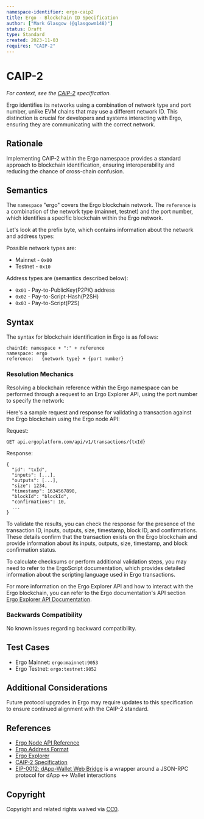 ```yaml
---
namespace-identifier: ergo-caip2
title: Ergo - Blockchain ID Specification
author: ["Mark Glasgow (@glasgowm148)"]
status: Draft
type: Standard
created: 2023-11-03
requires: "CAIP-2"
---
```


# CAIP-2

*For context, see the [CAIP-2](https://github.com/ChainAgnostic/CAIPs/blob/master/CAIPs/caip-2.md) specification.*
<!-- Contributing Guide: https://github.com/glasgowm148/namespaces/blob/main/CONTRIBUTING.md --->

Ergo identifies its networks using a combination of network type and port number, unlike EVM chains that may use a different network ID. This distinction is crucial for developers and systems interacting with Ergo, ensuring they are communicating with the correct network.

## Rationale

Implementing CAIP-2 within the Ergo namespace provides a standard approach to blockchain identification, ensuring interoperability and reducing the chance of cross-chain confusion.


## Semantics


The `namespace` "ergo" covers the Ergo blockchain network. The `reference` is a combination of the network type (mainnet, testnet) and the port number, which identifies a specific blockchain within the Ergo network.

Let's look at the prefix byte, which contains information about the network and address types:

Possible network types are:

* Mainnet - `0x00`
* Testnet - `0x10`

Address types are (semantics described below):

* `0x01` - Pay-to-PublicKey(P2PK) address
* `0x02` - Pay-to-Script-Hash(P2SH)
* `0x03` - Pay-to-Script(P2S)



## Syntax

The syntax for blockchain identification in Ergo is as follows:

```
chainId: namespace + ":" + reference
namespace: ergo
reference:   {network type} + {port number}
```

### Resolution Mechanics

Resolving a blockchain reference within the Ergo namespace can be performed through a request to an Ergo Explorer API, using the port number to specify the network:

Here's a sample request and response for validating a transaction against the Ergo blockchain using the Ergo node API:

Request:
```
GET api.ergoplatform.com/api/v1/transactions/{txId}
```

Response:
```
{
  "id": "txId",
  "inputs": [...],
  "outputs": [...],
  "size": 1234,
  "timestamp": 1634567890,
  "blockId": "blockId",
  "confirmations": 10,
  ...
}
```

To validate the results, you can check the response for the presence of the transaction ID, inputs, outputs, size, timestamp, block ID, and confirmations. These details confirm that the transaction exists on the Ergo blockchain and provide information about its inputs, outputs, size, timestamp, and block confirmation status.

To calculate checksums or perform additional validation steps, you may need to refer to the ErgoScript documentation, which provides detailed information about the scripting language used in Ergo transactions.

For more information on the Ergo Explorer API and how to interact with the Ergo blockchain, you can refer to the Ergo documentation's API section [Ergo Explorer API Documentation][Ergo Explorer API v1].


### Backwards Compatibility

No known issues regarding backward compatibility.

## Test Cases

- Ergo Mainnet: `ergo:mainnet:9053`
- Ergo Testnet: `ergo:testnet:9052`


## Additional Considerations

Future protocol upgrades in Ergo may require updates to this specification to ensure continued alignment with the CAIP-2 standard.

## References

- [Ergo Node API Reference](https://api.ergoplatform.com/api/v1/docs/)
- [Ergo Address Format](https://docs.ergoplatform.com/dev/wallet/address/address_types/)
- [Ergo Explorer](https://explorer.ergoplatform.com/en/)
- [CAIP-2 Specification](https://github.com/ChainAgnostic/CAIPs/blob/master/CAIPs/caip-2.md)
- [EIP-0012: dApp-Wallet Web Bridge](https://github.com/ergoplatform/eips/blob/720b188be84415eba0f3cffb0258354ea38eca6c/eip-0012.md) is a wrapper around a JSON-RPC protocol for dApp <-> Wallet interactions

[CAIP-2]: https://chainagnostic.org/CAIPs/caip-2
[Ergo Explorer API v1]: https://api.ergoplatform.com/api/v1/docs/
[Indexed Node API]: https://docs.ergoplatform.com/node/indexed-node/
[GraphQL]: https://docs.ergoplatform.com/dev/stack/explorer/graphql/


## Copyright

Copyright and related rights waived via [CC0](https://creativecommons.org/publicdomain/zero/1.0/).




